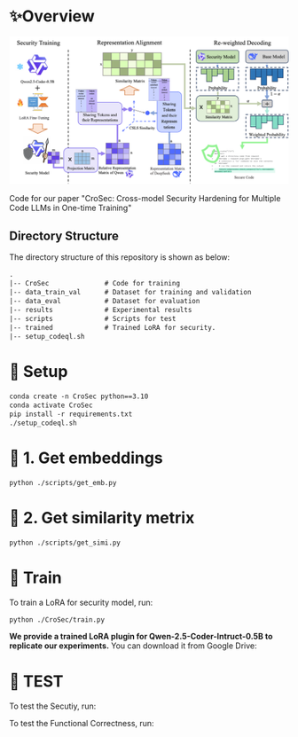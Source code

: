 # ✨Overview

![Framework](figures/Framework.png)

Code for our paper "CroSec: Cross-model Security Hardening for Multiple Code LLMs in One-time Training"

## Directory Structure

The directory structure of this repository is shown as below:

```
.
|-- CroSec	            # Code for training
|-- data_train_val      # Dataset for training and validation 
|-- data_eval           # Dataset for evaluation
|-- results	            # Experimental results
|-- scripts             # Scripts for test
|-- trained	            # Trained LoRA for security.
|-- setup_codeql.sh
```

# 🔨 Setup

```
conda create -n CroSec python==3.10
conda activate CroSec
pip install -r requirements.txt
./setup_codeql.sh
```

# 🚀 1. Get embeddings 

```
python ./scripts/get_emb.py
```

# 🚀 2. Get similarity metrix

```
python ./scripts/get_simi.py
```

# 🚀 Train

To train a LoRA for security model, run:

```
python ./CroSec/train.py
```

**We provide a trained LoRA plugin for Qwen-2.5-Coder-Intruct-0.5B to replicate our experiments.** You can download it from Google Drive: 

# 🚀 TEST

To test the Secutiy, run:



To test the Functional Correctness, run: